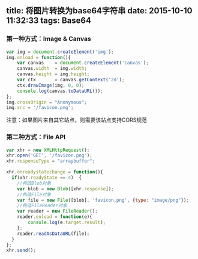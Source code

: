 title: 将图片转换为base64字符串
date: 2015-10-10 11:32:33
tags: Base64
---
### 第一种方式：Image & Canvas

```js
var img = document.createElement('img');
img.onload = function(){
    var canvas    = document.createElement('canvas');
    canvas.width  = img.width;
    canvas.height = img.height;
    var ctx       = canvas.getContext('2d');
    ctx.drawImage(img, 0, 0);
    console.log(canvas.toDataURL());
};
img.crossOrigin = "Anonymous";
img.src = '/favicon.png';
```

注意：如果图片来自其它站点，则需要该站点支持CORS规范

### 第二种方式：File API

```js
var xhr = new XMLHttpRequest();
xhr.open('GET', '/favicon.png');
xhr.responseType = "arraybuffer";

xhr.onreadystatechange = function(){
  if(xhr.readyState == 4)  {
    //构造Blob对象
    var blob = new Blob([xhr.response]);
    //构造File对象
    var file = new File([blob], 'favicon.png', {type: "image/png"});
    //构造FileReader对象
    var reader = new FileReader();
    reader.onload = function(e){
        console.log(e.target.result);
    };
    reader.readAsDataURL(file);
  }
};
xhr.send();
```
